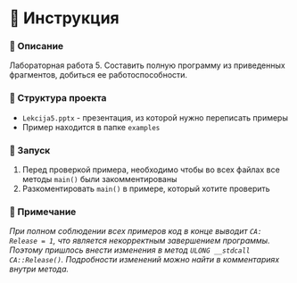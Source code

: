 # 📌 Инструкция

### 🔹 Описание
Лабораторная работа 5. Составить полную программу из приведенных фрагментов, добиться ее работоспособности.

### 📂 Структура проекта
- `Lekcija5.pptx` - презентация, из которой нужно переписать примеры
- Пример находится в папке `examples`

### 🚀 Запуск
1. Перед проверкой примера, необходимо чтобы во всех файлах все методы `main()` были закомментированы
2. Разкоментировать `main()` в примере, который хотите проверить

### 📄 Примечание
*При полном соблюдении всех примеров код в конце выводит `CA: Release = 1`, что является некорректным завершением программы. Поэтому пришлось внести изменения в метод `ULONG __stdcall CA::Release()`. Подробности изменений можно найти в комментариях внутри метода.*

